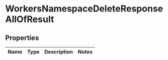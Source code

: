 

# WorkersNamespaceDeleteResponseAllOfResult


## Properties

| Name | Type | Description | Notes |
|------------ | ------------- | ------------- | -------------|



